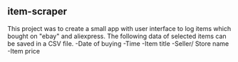 ## item-scraper

This project was to create a small app with user interface to log items which bought on "ebay" and aliexpress.
The following data of selected items can be saved in a CSV file.
-Date of buying
-Time
-Item title
-Seller/ Store name
-Item price

